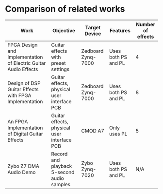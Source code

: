 # Comparison of related works

Work | Objective | Target Device | Features | Number of effects 
-- | -- | -- | -- | -- 
FPGA Design and Implementation of Electric Guitar Audio Effects | Guitar effects with preset settings | Zedboard Zynq-7000 | Uses both PS and PL | 4
Design of DSP Guitar Effects with FPGA Implementation | Guitar effects, physical user interface PCB | Zedboard Zynq-7000 | Uses both PS and PL | 8
An FPGA Implementation of Digital Guitar Effects | Guitar effects, physical user interface PCB | CMOD A7 | Only uses PL  | 5
Zybo Z7 DMA Audio Demo | Record and playback 5-second audio samples | Zybo Zynq-7020 | Uses both PS and PL | N/A

